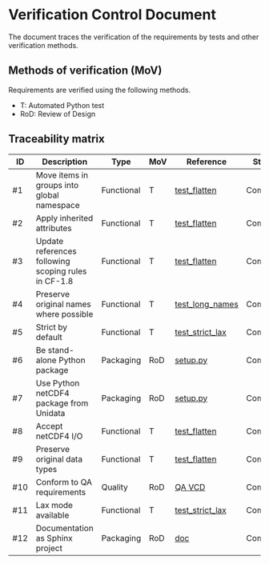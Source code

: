# Verification Control Document

The document traces the verification of the requirements by tests and other verification methods.

## Methods of verification (MoV)

Requirements are verified using the following methods.
* T: Automated Python test
* RoD: Review of Design

## Traceability matrix

| ID  | Description                                         | Type       | MoV | Reference                                  | Status    |
|-----|-----------------------------------------------------|------------|-----|--------------------------------------------|-----------|
| #1  | Move items in groups into global namespace          | Functional | T   | [test_flatten](test/test_flatten.py)       | Compliant |
| #2  | Apply inherited attributes                          | Functional | T   | [test_flatten](test/test_flatten.py)       | Compliant |
| #3  | Update references following scoping rules in CF-1.8 | Functional | T   | [test_flatten](test/test_flatten.py)       | Compliant |
| #4  | Preserve original names where possible              | Functional | T   | [test_long_names](test/test_long_names.py) | Compliant |
| #5  | Strict by default                                   | Functional | T   | [test_strict_lax](test/test_strict_lax.py) | Compliant |
| #6  | Be stand-alone Python package                       | Packaging  | RoD | [setup.py](setup.py)                       | Compliant |
| #7  | Use Python netCDF4 package from Unidata             | Packaging  | RoD | [setup.py](setup.py#L21)                   | Compliant |
| #8  | Accept netCDF4 I/O                                  | Functional | T   | [test_flatten](test/test_flatten.py)       | Compliant |
| #9  | Preserve original data types                        | Functional | T   | [test_flatten](test/test_flatten.py)       | Compliant |
| #10 | Conform to QA requirements                          | Quality    | RoD | [QA VCD](test/QA_VCD.md)                   | Compliant |
| #11 | Lax mode available                                  | Functional | T   | [test_strict_lax](test/test_strict_lax.py) | Compliant |
| #12 | Documentation as Sphinx project                     | Packaging  | RoD | [doc](doc)                                 | Compliant |
